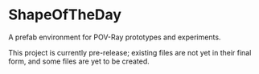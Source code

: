 # ShapeOfTheDay

A prefab environment for POV-Ray prototypes and experiments.

This project is currently pre-release; existing files are not yet in their final form, and some files are yet to be created.

